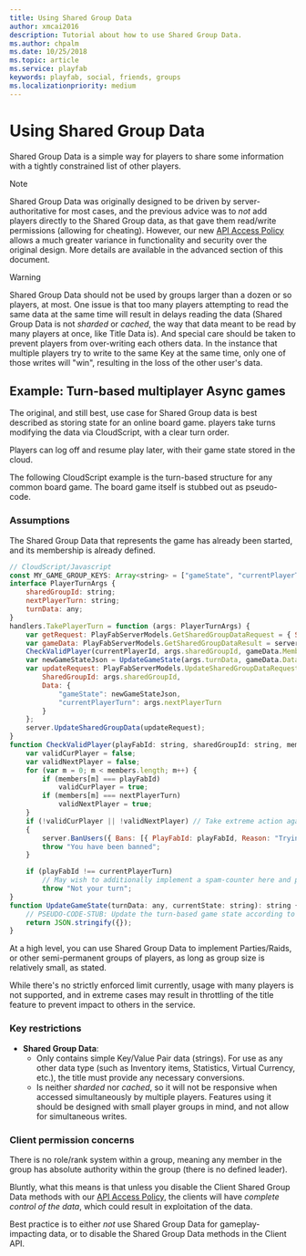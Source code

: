 ```yaml
---
title: Using Shared Group Data
author: xmcai2016
description: Tutorial about how to use Shared Group Data.
ms.author: chpalm
ms.date: 10/25/2018
ms.topic: article
ms.service: playfab
keywords: playfab, social, friends, groups
ms.localizationpriority: medium
---
```


# Using Shared Group Data

Shared Group Data is a simple way for players to share some information with a tightly constrained list of other players.

> [!NOTE]
> Shared Group Data was originally designed to be driven by server-authoritative for most cases, and the previous advice was to *not* add players directly to the Shared Group data, as that gave them read/write permissions (allowing for cheating). However, our new [API Access Policy](../../../api-references/api-access-policy.md) allows a much greater variance in functionality and security over the original design. More details are available in the advanced section of this document.

> [!WARNING]
> Shared Group Data should not be used by groups larger than a dozen or so players, at most. One issue is that too many players attempting to read the same data at the same time will result in delays reading the data (Shared Group Data is not *sharded* or *cached*, the way that data meant to be read by many players at once, like Title Data is). And special care should be taken to prevent players from over-writing each others data. In the instance that multiple players try to write to the same Key at the same time, only one of those writes will "win", resulting in the loss of the other user's data.

## Example: Turn-based multiplayer Async games

The original, and still best, use case for Shared Group data is best described as storing state for an online board game. players take turns modifying the data via CloudScript, with a clear turn order.

Players can log off and resume play later, with their game state stored in the cloud.

The following CloudScript example is the turn-based structure for any common board game. The board game itself is stubbed out as pseudo-code.

### Assumptions

The Shared Group Data that represents the game has already been started, and its membership is already defined.

```javascript
// CloudScript/Javascript
const MY_GAME_GROUP_KEYS: Array<string> = ["gameState", "currentPlayerTurn"];
interface PlayerTurnArgs {
    sharedGroupId: string;
    nextPlayerTurn: string;
    turnData: any;
}
handlers.TakePlayerTurn = function (args: PlayerTurnArgs) {
    var getRequest: PlayFabServerModels.GetSharedGroupDataRequest = { SharedGroupId: args.sharedGroupId, GetMembers: true, Keys: MY_GAME_GROUP_KEYS };
    var gameData: PlayFabServerModels.GetSharedGroupDataResult = server.GetSharedGroupData(getRequest);
    CheckValidPlayer(currentPlayerId, args.sharedGroupId, gameData.Members, gameData.Data["currentPlayerTurn"].Value, args.nextPlayerTurn);
    var newGameStateJson = UpdateGameState(args.turnData, gameData.Data["gameState"].Value);
    var updateRequest: PlayFabServerModels.UpdateSharedGroupDataRequest = {
        SharedGroupId: args.sharedGroupId,
        Data: {
            "gameState": newGameStateJson,
            "currentPlayerTurn": args.nextPlayerTurn
        }
    };
    server.UpdateSharedGroupData(updateRequest);
}
function CheckValidPlayer(playFabId: string, sharedGroupId: string, members: Array<string>, currentPlayerTurn: string, nextPlayerTurn: string): void {
    var validCurPlayer = false;
    var validNextPlayer = false;
    for (var m = 0; m < members.length; m++) {
        if (members[m] === playFabId)
            validCurPlayer = true;
        if (members[m] === nextPlayerTurn)
            validNextPlayer = true;
    }
    if (!validCurPlayer || !validNextPlayer) // Take extreme action against a player trying to cheat
    {
        server.BanUsers({ Bans: [{ PlayFabId: playFabId, Reason: "Trying to play a game you don't belong to: " + sharedGroupId }] });
        throw "You have been banned";
    }

    if (playFabId !== currentPlayerTurn)
        // May wish to additionally implement a spam-counter here and potentially take more extreme action for high-spam count
        throw "Not your turn";
}
function UpdateGameState(turnData: any, currentState: string): string {
    // PSEUDO-CODE-STUB: Update the turn-based game state according to the rules of this game
    return JSON.stringify({});
}
```

At a high level, you can use Shared Group Data to implement Parties/Raids, or other semi-permanent groups of players, as long as group size is relatively small, as stated.

While there's no strictly enforced limit currently, usage with many players is not supported, and in extreme cases may result in throttling of the title feature to prevent impact to others in the service.

### Key restrictions

- **Shared Group Data**:
  - Only contains simple Key/Value Pair data (strings). For use as any other data type (such as Inventory items, Statistics, Virtual Currency, etc.), the title must provide any necessary conversions.
  - Is neither *sharded* nor *cached*, so it will not be responsive when accessed simultaneously by multiple players. Features using it should be designed with small player groups in mind, and not allow for simultaneous writes.

### Client permission concerns

There is no role/rank system within a group, meaning any member in the group has absolute authority within the group (there is no defined leader).

Bluntly, what this means is that unless you disable the Client Shared Group Data methods with our [API Access Policy](../../../api-references/api-access-policy.md), the clients will have *complete control of the data*, which could result in exploitation of the data.

 Best practice is to either *not* use Shared Group Data for gameplay-impacting data, or to disable the Shared Group Data methods in the Client API.
